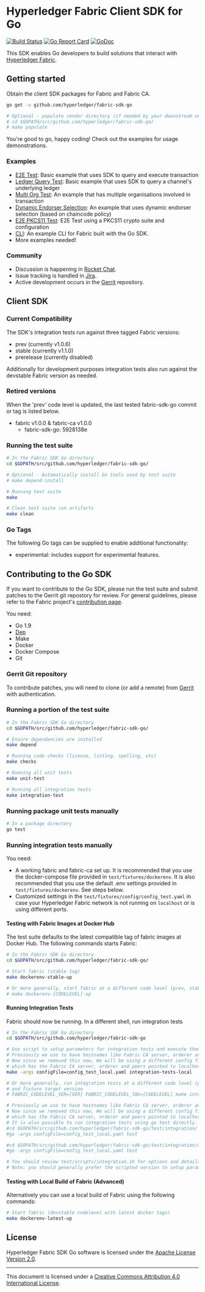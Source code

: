 # Hyperledger Fabric Client SDK for Go

[![Build Status](https://jenkins.hyperledger.org/buildStatus/icon?job=fabric-sdk-go-tests-merge-x86_64)](https://jenkins.hyperledger.org/job/fabric-sdk-go-tests-merge-x86_64)
[![Go Report Card](https://goreportcard.com/badge/github.com/hyperledger/fabric-sdk-go)](https://goreportcard.com/report/github.com/hyperledger/fabric-sdk-go)
[![GoDoc](https://godoc.org/github.com/hyperledger/fabric-sdk-go?status.svg)](https://godoc.org/github.com/hyperledger/fabric-sdk-go)

This SDK enables Go developers to build solutions that interact with [Hyperledger Fabric](http://hyperledger-fabric.readthedocs.io/en/latest/).

## Getting started

Obtain the client SDK packages for Fabric and Fabric CA.

```bash
go get -u github.com/hyperledger/fabric-sdk-go

# Optional - populate vendor directory (if needed by your downstream vendoring solution)
# cd $GOPATH/src/github.com/hyperledger/fabric-sdk-go/
# make populate
```

You're good to go, happy coding! Check out the examples for usage demonstrations.

### Examples

- [E2E Test](test/integration/e2e/end_to_end.go): Basic example that uses SDK to query and execute transaction
- [Ledger Query Test](test/integration/sdk/ledger_queries_test.go): Basic example that uses SDK to query a channel's underlying ledger
- [Multi Org Test](test/integration/orgs/multiple_orgs_test.go): An example that has multiple organisations involved in transaction
- [Dynamic Endorser Selection](test/integration/sdk/sdk_provider_test.go): An example that uses dynamic endorser selection (based on chaincode policy)
- [E2E PKCS11 Test](test/integration/pkcs11/e2e_test.go): E2E Test using a PKCS11 crypto suite and configuration
- [CLI](https://github.com/securekey/fabric-examples/tree/master/fabric-cli/): An example CLI for Fabric built with the Go SDK.
- More examples needed!

### Community

- Discussion is happening in [Rocket Chat](https://chat.hyperledger.org/channel/fabric-sdk-go).
- Issue tracking is handled in [Jira](https://jira.hyperledger.org/secure/RapidBoard.jspa?projectKey=FAB&rapidView=7&view=planning).
- Active development occurs in the [Gerrit](https://gerrit.hyperledger.org/r/#/admin/projects/fabric-sdk-go) repository.

## Client SDK

### Current Compatibility
The SDK's integration tests run against three tagged Fabric versions:
- prev (currently v1.0.6)
- stable (currently v1.1.0)
- prerelease (currently disabled)

Additionally for development purposes integration tests also run against the devstable Fabric version as needed.

### Retired versions
When the 'prev' code level is updated, the last tested fabric-sdk-go commit or tag is listed below.

- fabric v1.0.0 & fabric-ca v1.0.0
  - fabric-sdk-go: 5928138e

### Running the test suite

```bash
# In the Fabric SDK Go directory
cd $GOPATH/src/github.com/hyperledger/fabric-sdk-go/

# Optional - Automatically install Go tools used by test suite
# make depend-install

# Running test suite
make

# Clean test suite run artifacts
make clean
```

### Go Tags
The following Go tags can be supplied to enable additional functionality:
- experimental: includes support for experimental features.

## Contributing to the Go SDK

If you want to contribute to the Go SDK, please run the test suite and submit patches to the Gerrit git repostory for review. For general guidelines, please refer to the Fabric project's [contribution page](http://hyperledger-fabric.readthedocs.io/en/latest/CONTRIBUTING.html).

You need:

- Go 1.9
- [Dep](https://github.com/golang/dep)
- Make
- Docker
- Docker Compose
- Git

### Gerrit Git repository

To contribute patches, you will need to clone (or add a remote) from [Gerrit](https://gerrit.hyperledger.org/r/#/admin/projects/fabric-sdk-go) with authentication.

### Running a portion of the test suite

```bash
# In the Fabric SDK Go directory
cd $GOPATH/src/github.com/hyperledger/fabric-sdk-go/

# Ensure dependencies are installed
make depend

# Running code checks (license, linting, spelling, etc)
make checks

# Running all unit tests
make unit-test

# Running all integration tests
make integration-test
```

### Running package unit tests manually

```bash
# In a package directory
go test
```

### Running integration tests manually

You need:

- A working fabric and fabric-ca set up. It is recommended that you use the docker-compose file provided in `test/fixtures/dockerenv`. It is also recommended that you use the default .env settings provided in `test/fixtures/dockerenv`. See steps below.
- Customized settings in the `test/fixtures/config/config_test.yaml` in case your Hyperledger Fabric network is not running on `localhost` or is using different ports.

#### Testing with Fabric Images at Docker Hub

The test suite defaults to the latest compatible tag of fabric images at Docker Hub.
The following commands starts Fabric:

```bash
# In the Fabric SDK Go directory
cd $GOPATH/src/github.com/hyperledger/fabric-sdk-go/

# Start fabric (stable tag)
make dockerenv-stable-up

# Or more generally, start fabric at a different code level (prev, stable, prerelease, devstable)
# make dockerenv-[CODELEVEL]-up
```

#### Running Integration Tests

Fabric should now be running. In a different shell, run integration tests

```bash
# In the Fabric SDK Go directory
cd $GOPATH/src/github.com/hyperledger/fabric-sdk-go

# Use script to setup parameters for integration tests and execute them
# Previously we use to have hostnames like Fabric CA server, orderer and peer pointed to localhost
# Now since we removed this now, We will be using a different config file config_test_local.yaml
# which has the Fabric CA server, orderer and peers pointed to localhost
make -args configFile=config_test_local.yaml integration-tests-local

# Or more generally, run integration tests at a different code level (prev, stable, prerelease, devstable)
# and fixture target version
# FABRIC_CODELEVEL_VER=[VER] FABRIC_CODELEVEL_TAG=[CODELEVEL] make integration-tests-local
```


```bash
# Previously we use to have hostnames like Fabric CA server, orderer and peer pointed to localhost
# Now since we removed this now, We will be using a different config file config_test_local.yaml
# which has the Fabric CA server, orderer and peers pointed to localhost
# It is also possible to run integration tests using go test directly. For example:
#cd $GOPATH/src/github.com/hyperledger/fabric-sdk-go/test/integration/
#go -args configFile=config_test_local.yaml test

#cd $GOPATH/src/github.com/hyperledger/fabric-sdk-go/test/integration/orgs
#go -args configFile=config_test_local.yaml test

# You should review test/scripts/integration.sh for options and details.
# Note: you should generally prefer the scripted version to setup parameters for you.
```

#### Testing with Local Build of Fabric (Advanced)

Alternatively you can use a local build of Fabric using the following commands:

```bash
# Start fabric (devstable codelevel with latest docker tags)
make dockerenv-latest-up
```

## License

Hyperledger Fabric SDK Go software is licensed under the [Apache License Version 2.0](LICENSE).

---
This document is licensed under a <a rel="license" href="http://creativecommons.org/licenses/by/4.0/">Creative Commons Attribution 4.0 International License</a>.
